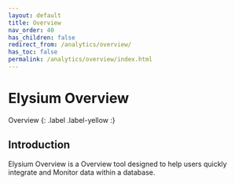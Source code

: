 ```yaml
---
layout: default
title: Overview
nav_order: 40
has_children: false
redirect_from: /analytics/overview/
has_toc: false
permalink: /analytics/overview/index.html
---
```


# Elysium Overview
Overview
{: .label .label-yellow :}

## Introduction

Elysium Overview is a Overview tool designed to help users quickly integrate and Monitor data within a database. 